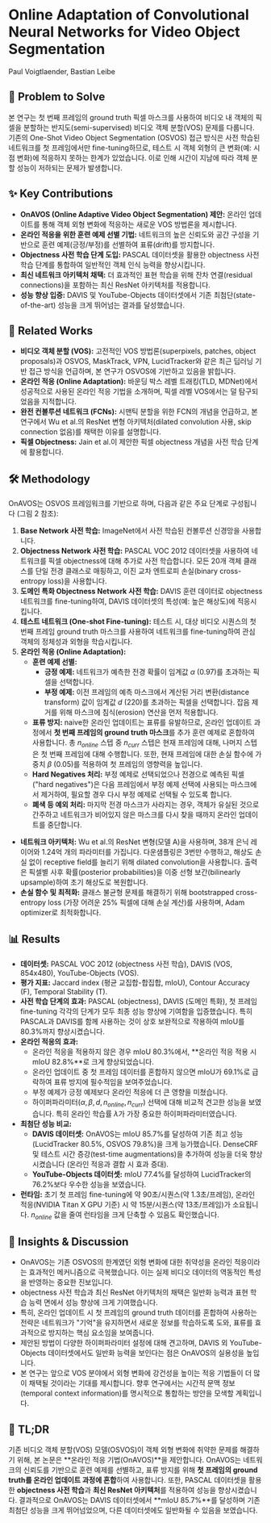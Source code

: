 # Online Adaptation of Convolutional Neural Networks for Video Object Segmentation
Paul Voigtlaender, Bastian Leibe

## 🧩 Problem to Solve
본 연구는 첫 번째 프레임의 ground truth 픽셀 마스크를 사용하여 비디오 내 객체의 픽셀을 분할하는 반지도(semi-supervised) 비디오 객체 분할(VOS) 문제를 다룹니다. 기존의 One-Shot Video Object Segmentation (OSVOS) 접근 방식은 사전 학습된 네트워크를 첫 프레임에서만 fine-tuning하므로, 테스트 시 객체 외형의 큰 변화(예: 시점 변화)에 적응하지 못하는 한계가 있었습니다. 이로 인해 시간이 지남에 따라 객체 분할 성능이 저하되는 문제가 발생합니다.

## ✨ Key Contributions
*   **OnAVOS (Online Adaptive Video Object Segmentation) 제안:** 온라인 업데이트를 통해 객체 외형 변화에 적응하는 새로운 VOS 방법론을 제시합니다.
*   **온라인 적응을 위한 훈련 예제 선별 기법:** 네트워크의 높은 신뢰도와 공간 구성을 기반으로 훈련 예제(긍정/부정)를 선별하여 표류(drift)를 방지합니다.
*   **Objectness 사전 학습 단계 도입:** PASCAL 데이터셋을 활용한 objectness 사전 학습 단계를 통합하여 일반적인 객체 인식 능력을 향상시킵니다.
*   **최신 네트워크 아키텍처 채택:** 더 효과적인 표현 학습을 위해 잔차 연결(residual connections)을 포함하는 최신 ResNet 아키텍처를 적용합니다.
*   **성능 향상 입증:** DAVIS 및 YouTube-Objects 데이터셋에서 기존 최첨단(state-of-the-art) 성능을 크게 뛰어넘는 결과를 달성했습니다.

## 📎 Related Works
*   **비디오 객체 분할 (VOS):** 고전적인 VOS 방법론(superpixels, patches, object proposals)과 OSVOS, MaskTrack, VPN, LucidTracker와 같은 최근 딥러닝 기반 접근 방식을 언급하며, 본 연구가 OSVOS에 기반하고 있음을 밝힙니다.
*   **온라인 적응 (Online Adaptation):** 바운딩 박스 레벨 트래킹(TLD, MDNet)에서 성공적으로 사용된 온라인 적응 기법을 소개하며, 픽셀 레벨 VOS에서는 덜 탐구되었음을 지적합니다.
*   **완전 컨볼루션 네트워크 (FCNs):** 시맨틱 분할을 위한 FCN의 개념을 언급하고, 본 연구에서 Wu et al.의 ResNet 변형 아키텍처(dilated convolution 사용, skip connection 없음)를 채택한 이유를 설명합니다.
*   **픽셀 Objectness:** Jain et al.이 제안한 픽셀 objectness 개념을 사전 학습 단계에 활용합니다.

## 🛠️ Methodology
OnAVOS는 OSVOS 프레임워크를 기반으로 하며, 다음과 같은 주요 단계로 구성됩니다 (그림 2 참조):

1.  **Base Network 사전 학습:** ImageNet에서 사전 학습된 컨볼루션 신경망을 사용합니다.
2.  **Objectness Network 사전 학습:** PASCAL VOC 2012 데이터셋을 사용하여 네트워크를 픽셀 objectness에 대해 추가로 사전 학습합니다. 모든 20개 객체 클래스를 단일 전경 클래스로 매핑하고, 이진 교차 엔트로피 손실(binary cross-entropy loss)을 사용합니다.
3.  **도메인 특화 Objectness Network 사전 학습:** DAVIS 훈련 데이터로 objectness 네트워크를 fine-tuning하여, DAVIS 데이터셋의 특성(예: 높은 해상도)에 적응시킵니다.
4.  **테스트 네트워크 (One-shot Fine-tuning):** 테스트 시, 대상 비디오 시퀀스의 첫 번째 프레임 ground truth 마스크를 사용하여 네트워크를 fine-tuning하여 관심 객체의 정체성과 외형을 학습시킵니다.
5.  **온라인 적응 (Online Adaptation):**
    *   **훈련 예제 선별:**
        *   **긍정 예제:** 네트워크가 예측한 전경 확률이 임계값 $\alpha$ ($0.97$)를 초과하는 픽셀을 선택합니다.
        *   **부정 예제:** 이전 프레임의 예측 마스크에서 계산된 거리 변환(distance transform) 값이 임계값 $d$ ($220$)를 초과하는 픽셀을 선택합니다. 잡음 제거를 위해 마스크에 침식(erosion) 연산을 먼저 적용합니다.
    *   **표류 방지:** naive한 온라인 업데이트는 표류를 유발하므로, 온라인 업데이트 과정에서 **첫 번째 프레임의 ground truth 마스크**를 추가 훈련 예제로 혼합하여 사용합니다. 총 $n_{online}$ 스텝 중 $n_{curr}$ 스텝은 현재 프레임에 대해, 나머지 스텝은 첫 번째 프레임에 대해 수행합니다. 또한, 현재 프레임에 대한 손실 함수에 가중치 $\beta$ ($0.05$)를 적용하여 첫 프레임의 영향력을 높입니다.
    *   **Hard Negatives 처리:** 부정 예제로 선택되었으나 전경으로 예측된 픽셀("hard negatives")은 다음 프레임에서 부정 예제 선택에 사용되는 마스크에서 제거하여, 필요할 경우 다시 부정 예제로 선택될 수 있도록 합니다.
    *   **폐색 등 예외 처리:** 마지막 전경 마스크가 사라지는 경우, 객체가 유실된 것으로 간주하고 네트워크가 비어있지 않은 마스크를 다시 찾을 때까지 온라인 업데이트를 중단합니다.
*   **네트워크 아키텍처:** Wu et al.의 ResNet 변형(모델 A)을 사용하며, 38개 은닉 레이어와 1.24억 개의 파라미터를 가집니다. 다운샘플링은 3번만 수행하고, 해상도 손실 없이 receptive field를 늘리기 위해 dilated convolution을 사용합니다. 출력은 픽셀별 사후 확률(posterior probabilities)을 이중 선형 보간(bilinearly upsample)하여 초기 해상도로 복원합니다.
*   **손실 함수 및 최적화:** 클래스 불균형 문제를 해결하기 위해 bootstrapped cross-entropy loss (가장 어려운 25% 픽셀에 대해 손실 계산)를 사용하며, Adam optimizer로 최적화합니다.

## 📊 Results
*   **데이터셋:** PASCAL VOC 2012 (objectness 사전 학습), DAVIS (VOS, 854x480), YouTube-Objects (VOS).
*   **평가 지표:** Jaccard index (평균 교집합-합집합, mIoU), Contour Accuracy (F), Temporal Stability (T).
*   **사전 학습 단계의 효과:** PASCAL (objectness), DAVIS (도메인 특화), 첫 프레임 fine-tuning 각각의 단계가 모두 최종 성능 향상에 기여함을 입증했습니다. 특히 PASCAL과 DAVIS를 함께 사용하는 것이 상호 보완적으로 작용하여 mIoU를 80.3%까지 향상시켰습니다.
*   **온라인 적응의 효과:**
    *   온라인 적응을 적용하지 않은 경우 mIoU 80.3%에서, **온라인 적응 적용 시 mIoU 82.8%**로 크게 향상되었습니다.
    *   온라인 업데이트 중 첫 프레임 데이터를 혼합하지 않으면 mIoU가 69.1%로 급락하여 표류 방지에 필수적임을 보여주었습니다.
    *   부정 예제가 긍정 예제보다 온라인 적응에 더 큰 영향을 미쳤습니다.
    *   하이퍼파라미터($\alpha, \beta, d, n_{online}, n_{curr}$) 선택에 대해 비교적 견고한 성능을 보였습니다. 특히 온라인 학습률 $\lambda$가 가장 중요한 하이퍼파라미터였습니다.
*   **최첨단 성능 비교:**
    *   **DAVIS 데이터셋:** OnAVOS는 mIoU 85.7%를 달성하여 기존 최고 성능(LucidTracker 80.5%, OSVOS 79.8%)을 크게 능가했습니다. DenseCRF 및 테스트 시간 증강(test-time augmentations)을 추가하여 성능을 더욱 향상시켰습니다 (온라인 적응과 결합 시 효과 증대).
    *   **YouTube-Objects 데이터셋:** mIoU 77.4%를 달성하여 LucidTracker의 76.2%보다 우수한 성능을 보였습니다.
*   **런타임:** 초기 첫 프레임 fine-tuning에 약 90초/시퀀스(약 1.3초/프레임), 온라인 적응(NVIDIA Titan X GPU 기준) 시 약 15분/시퀀스(약 13초/프레임)가 소요됩니다. $n_{online}$ 값을 줄여 런타임을 크게 단축할 수 있음도 확인했습니다.

## 🧠 Insights & Discussion
*   OnAVOS는 기존 OSVOS의 한계였던 외형 변화에 대한 취약성을 온라인 적응이라는 효과적인 메커니즘으로 극복했습니다. 이는 실제 비디오 데이터의 역동적인 특성을 반영하는 중요한 진보입니다.
*   objectness 사전 학습과 최신 ResNet 아키텍처의 채택은 일반화 능력과 표현 학습 능력 면에서 성능 향상에 크게 기여했습니다.
*   특히, 온라인 업데이트 시 첫 프레임의 ground truth 데이터를 혼합하여 사용하는 전략은 네트워크가 "기억"을 유지하면서 새로운 정보를 학습하도록 도와, 표류를 효과적으로 방지하는 핵심 요소임을 보여줍니다.
*   제안된 방법이 다양한 하이퍼파라미터 설정에 대해 견고하며, DAVIS 외 YouTube-Objects 데이터셋에서도 일반화 능력을 보인다는 점은 OnAVOS의 실용성을 높입니다.
*   본 연구는 앞으로 VOS 분야에서 외형 변화에 강건성을 높이는 적응 기법들이 더 많이 채택될 것이라는 기대를 제시합니다. 향후 연구에서는 시간적 문맥 정보(temporal context information)를 명시적으로 통합하는 방안을 모색할 계획입니다.

## 📌 TL;DR
기존 비디오 객체 분할(VOS) 모델(OSVOS)이 객체 외형 변화에 취약한 문제를 해결하기 위해, 본 논문은 **온라인 적응 기법(OnAVOS)**을 제안합니다. OnAVOS는 네트워크의 신뢰도를 기반으로 훈련 예제를 선별하고, 표류 방지를 위해 **첫 프레임의 ground truth를 온라인 업데이트 과정에 혼합**하여 사용합니다. 또한, PASCAL 데이터셋을 활용한 **objectness 사전 학습**과 **최신 ResNet 아키텍처**를 적용하여 성능을 향상시켰습니다. 결과적으로 OnAVOS는 DAVIS 데이터셋에서 **mIoU 85.7%**를 달성하며 기존 최첨단 성능을 크게 뛰어넘었으며, 다른 데이터셋에도 일반화될 수 있음을 보였습니다.